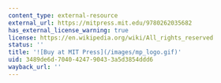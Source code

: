 ```yaml
---
content_type: external-resource
external_url: https://mitpress.mit.edu/9780262035682
has_external_license_warning: true
license: https://en.wikipedia.org/wiki/All_rights_reserved
status: ''
title: '![Buy at MIT Press](/images/mp_logo.gif)'
uid: 3489de6d-7040-4247-9043-3a5d3854ddd6
wayback_url: ''
---
```

